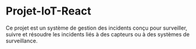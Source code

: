 # Projet-IoT-React
Ce projet est un système de gestion des incidents conçu pour surveiller, suivre et résoudre les incidents liés à des capteurs ou à des systèmes de surveillance.
